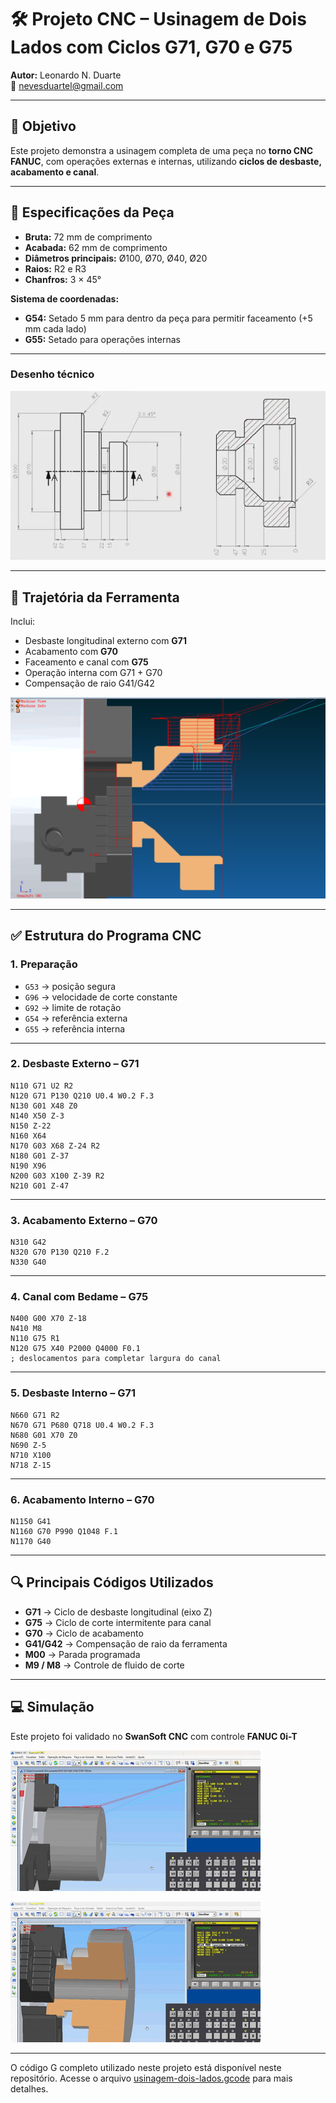 # 🛠️ Projeto CNC – Usinagem de Dois Lados com Ciclos G71, G70 e G75

**Autor:** Leonardo N. Duarte  
📧 nevesduartel@gmail.com 

---

## 🎯 Objetivo

Este projeto demonstra a usinagem completa de uma peça no **torno CNC FANUC**, com operações externas e internas, utilizando **ciclos de desbaste, acabamento e canal**.

---

## 📐 **Especificações da Peça**

* **Bruta:** 72 mm de comprimento
* **Acabada:** 62 mm de comprimento
* **Diâmetros principais:** Ø100, Ø70, Ø40, Ø20
* **Raios:** R2 e R3
* **Chanfros:** 3 × 45°

**Sistema de coordenadas:**

* **G54:** Setado 5 mm para dentro da peça para permitir faceamento (+5 mm cada lado)
* **G55:** Setado para operações internas

---

### **Desenho técnico**

![Desenho da peça](usinagem-dois-lados-desenho.png)

---

## 🧭 **Trajetória da Ferramenta**

Inclui:

* Desbaste longitudinal externo com **G71**
* Acabamento com **G70**
* Faceamento e canal com **G75**
* Operação interna com G71 + G70
* Compensação de raio G41/G42

![Traçado da ferramenta](usinagem-dois-lados-tracado.png)

---

## ✅ **Estrutura do Programa CNC**

### **1. Preparação**

* `G53` → posição segura
* `G96` → velocidade de corte constante
* `G92` → limite de rotação
* `G54` → referência externa
* `G55` → referência interna

---

### **2. Desbaste Externo – G71**

```gcode
N110 G71 U2 R2
N120 G71 P130 Q210 U0.4 W0.2 F.3
N130 G01 X48 Z0
N140 X50 Z-3
N150 Z-22
N160 X64
N170 G03 X68 Z-24 R2
N180 G01 Z-37
N190 X96
N200 G03 X100 Z-39 R2
N210 G01 Z-47
```

---

### **3. Acabamento Externo – G70**

```gcode
N310 G42
N320 G70 P130 Q210 F.2
N330 G40
```

---

### **4. Canal com Bedame – G75**

```gcode
N400 G00 X70 Z-18
N410 M8
N110 G75 R1
N120 G75 X40 P2000 Q4000 F0.1
; deslocamentos para completar largura do canal
```

---

### **5. Desbaste Interno – G71**

```gcode
N660 G71 R2
N670 G71 P680 Q718 U0.4 W0.2 F.3
N680 G01 X70 Z0
N690 Z-5
N710 X100
N718 Z-15
```

---

### **6. Acabamento Interno – G70**

```gcode
N1150 G41
N1160 G70 P990 Q1048 F.1
N1170 G40
```

---

## 🔍 **Principais Códigos Utilizados**

* **G71** → Ciclo de desbaste longitudinal (eixo Z)
* **G75** → Ciclo de corte intermitente para canal
* **G70** → Ciclo de acabamento
* **G41/G42** → Compensação de raio da ferramenta
* **M00** → Parada programada
* **M9 / M8** → Controle de fluido de corte
---

## 💻 **Simulação**

Este projeto foi validado no **SwanSoft CNC** com controle **FANUC 0i-T**

![Demonstração parte 1](usinagem-dois-lados-01.gif)

![Demonstração parte 2](usinagem-dois-lados-02.gif)

---

O código G completo utilizado neste projeto está disponível neste repositório. Acesse o arquivo [usinagem-dois-lados.gcode](usinagem-dois-lados.gcode) para mais detalhes.



